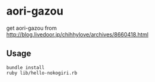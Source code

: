 aori-gazou
==========

get aori-gazou from http://blog.livedoor.jp/chihhylove/archives/8660418.html

## Usage

```shell
bundle install
ruby lib/hello-nokogiri.rb
```
